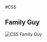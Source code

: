#CSS


## Family Guy


![CSS Family Guy](https://lh4.ggpht.com/uAVWC5KAFitSqKYLt_KdZXjVG9fO6Kue_wDn3nAo22U7KQdd9zGNdcziPw-pzPh7LSxLTpYNvELSZJmtqRAQANr5cSg?.gif)
